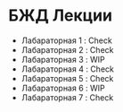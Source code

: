 # БЖД Лекции #
* Лабараторная 1 : Check
* Лабараторная 2 : Check
* Лабараторная 3 : WIP
* Лабараторная 4 : Check
* Лабараторная 5 : Check
* Лабараторная 6 : WIP
* Лабараторная 7 : Check

